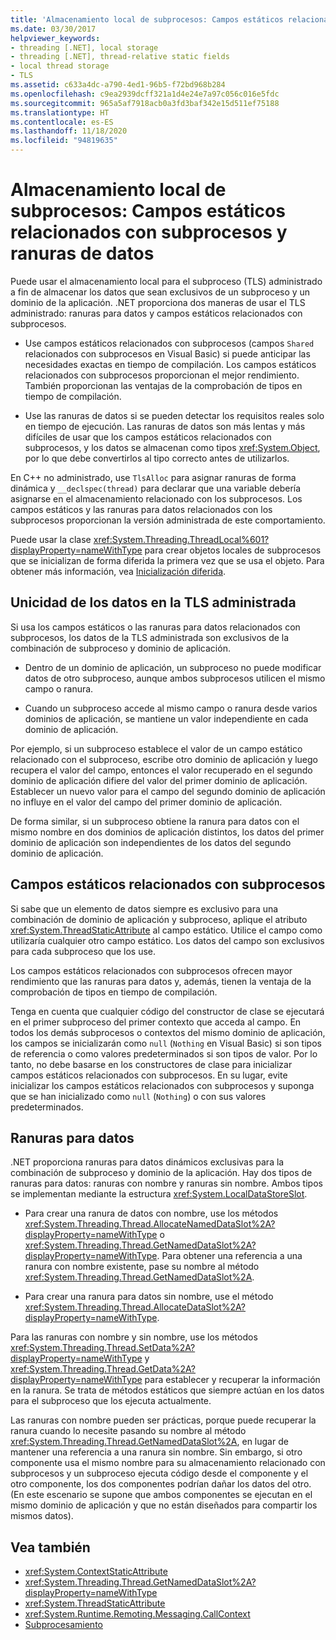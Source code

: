 ```yaml
---
title: 'Almacenamiento local de subprocesos: Campos estáticos relacionados con subprocesos y ranuras de datos'
ms.date: 03/30/2017
helpviewer_keywords:
- threading [.NET], local storage
- threading [.NET], thread-relative static fields
- local thread storage
- TLS
ms.assetid: c633a4dc-a790-4ed1-96b5-f72bd968b284
ms.openlocfilehash: c9ea2939dcff321a1d4e24e7a97c056c016e5fdc
ms.sourcegitcommit: 965a5af7918acb0a3fd3baf342e15d511ef75188
ms.translationtype: HT
ms.contentlocale: es-ES
ms.lasthandoff: 11/18/2020
ms.locfileid: "94819635"
---
```

# <a name="thread-local-storage-thread-relative-static-fields-and-data-slots"></a>Almacenamiento local de subprocesos: Campos estáticos relacionados con subprocesos y ranuras de datos

Puede usar el almacenamiento local para el subproceso (TLS) administrado a fin de almacenar los datos que sean exclusivos de un subproceso y un dominio de la aplicación. .NET proporciona dos maneras de usar el TLS administrado: ranuras para datos y campos estáticos relacionados con subprocesos.  
  
- Use campos estáticos relacionados con subprocesos (campos `Shared` relacionados con subprocesos en Visual Basic) si puede anticipar las necesidades exactas en tiempo de compilación. Los campos estáticos relacionados con subprocesos proporcionan el mejor rendimiento. También proporcionan las ventajas de la comprobación de tipos en tiempo de compilación.  
  
- Use las ranuras de datos si se pueden detectar los requisitos reales solo en tiempo de ejecución. Las ranuras de datos son más lentas y más difíciles de usar que los campos estáticos relacionados con subprocesos, y los datos se almacenan como tipos <xref:System.Object>, por lo que debe convertirlos al tipo correcto antes de utilizarlos.  
  
 En C++ no administrado, use `TlsAlloc` para asignar ranuras de forma dinámica y `__declspec(thread)` para declarar que una variable debería asignarse en el almacenamiento relacionado con los subprocesos. Los campos estáticos y las ranuras para datos relacionados con los subprocesos proporcionan la versión administrada de este comportamiento.  
  
Puede usar la clase <xref:System.Threading.ThreadLocal%601?displayProperty=nameWithType> para crear objetos locales de subprocesos que se inicializan de forma diferida la primera vez que se usa el objeto. Para obtener más información, vea [Inicialización diferida](../../framework/performance/lazy-initialization.md).  
  
## <a name="uniqueness-of-data-in-managed-tls"></a>Unicidad de los datos en la TLS administrada  
 Si usa los campos estáticos o las ranuras para datos relacionados con subprocesos, los datos de la TLS administrada son exclusivos de la combinación de subproceso y dominio de aplicación.  
  
- Dentro de un dominio de aplicación, un subproceso no puede modificar datos de otro subproceso, aunque ambos subprocesos utilicen el mismo campo o ranura.  
  
- Cuando un subproceso accede al mismo campo o ranura desde varios dominios de aplicación, se mantiene un valor independiente en cada dominio de aplicación.  
  
 Por ejemplo, si un subproceso establece el valor de un campo estático relacionado con el subproceso, escribe otro dominio de aplicación y luego recupera el valor del campo, entonces el valor recuperado en el segundo dominio de aplicación difiere del valor del primer dominio de aplicación. Establecer un nuevo valor para el campo del segundo dominio de aplicación no influye en el valor del campo del primer dominio de aplicación.  
  
 De forma similar, si un subproceso obtiene la ranura para datos con el mismo nombre en dos dominios de aplicación distintos, los datos del primer dominio de aplicación son independientes de los datos del segundo dominio de aplicación.  
  
## <a name="thread-relative-static-fields"></a>Campos estáticos relacionados con subprocesos  
 Si sabe que un elemento de datos siempre es exclusivo para una combinación de dominio de aplicación y subproceso, aplique el atributo <xref:System.ThreadStaticAttribute> al campo estático. Utilice el campo como utilizaría cualquier otro campo estático. Los datos del campo son exclusivos para cada subproceso que los use.  
  
 Los campos estáticos relacionados con subprocesos ofrecen mayor rendimiento que las ranuras para datos y, además, tienen la ventaja de la comprobación de tipos en tiempo de compilación.  
  
 Tenga en cuenta que cualquier código del constructor de clase se ejecutará en el primer subproceso del primer contexto que acceda al campo. En todos los demás subprocesos o contextos del mismo dominio de aplicación, los campos se inicializarán como `null` (`Nothing` en Visual Basic) si son tipos de referencia o como valores predeterminados si son tipos de valor. Por lo tanto, no debe basarse en los constructores de clase para inicializar campos estáticos relacionados con subprocesos. En su lugar, evite inicializar los campos estáticos relacionados con subprocesos y suponga que se han inicializado como `null` (`Nothing`) o con sus valores predeterminados.  
  
## <a name="data-slots"></a>Ranuras para datos  

.NET proporciona ranuras para datos dinámicos exclusivas para la combinación de subproceso y dominio de la aplicación. Hay dos tipos de ranuras para datos: ranuras con nombre y ranuras sin nombre. Ambos tipos se implementan mediante la estructura <xref:System.LocalDataStoreSlot>.  
  
- Para crear una ranura de datos con nombre, use los métodos <xref:System.Threading.Thread.AllocateNamedDataSlot%2A?displayProperty=nameWithType> o <xref:System.Threading.Thread.GetNamedDataSlot%2A?displayProperty=nameWithType>. Para obtener una referencia a una ranura con nombre existente, pase su nombre al método <xref:System.Threading.Thread.GetNamedDataSlot%2A>.  
  
- Para crear una ranura para datos sin nombre, use el método <xref:System.Threading.Thread.AllocateDataSlot%2A?displayProperty=nameWithType>.  
  
 Para las ranuras con nombre y sin nombre, use los métodos <xref:System.Threading.Thread.SetData%2A?displayProperty=nameWithType> y <xref:System.Threading.Thread.GetData%2A?displayProperty=nameWithType> para establecer y recuperar la información en la ranura. Se trata de métodos estáticos que siempre actúan en los datos para el subproceso que los ejecuta actualmente.  
  
 Las ranuras con nombre pueden ser prácticas, porque puede recuperar la ranura cuando lo necesite pasando su nombre al método <xref:System.Threading.Thread.GetNamedDataSlot%2A>, en lugar de mantener una referencia a una ranura sin nombre. Sin embargo, si otro componente usa el mismo nombre para su almacenamiento relacionado con subprocesos y un subproceso ejecuta código desde el componente y el otro componente, los dos componentes podrían dañar los datos del otro. (En este escenario se supone que ambos componentes se ejecutan en el mismo dominio de aplicación y que no están diseñados para compartir los mismos datos).  
  
## <a name="see-also"></a>Vea también

- <xref:System.ContextStaticAttribute>
- <xref:System.Threading.Thread.GetNamedDataSlot%2A?displayProperty=nameWithType>
- <xref:System.ThreadStaticAttribute>
- <xref:System.Runtime.Remoting.Messaging.CallContext>
- [Subprocesamiento](index.md)
